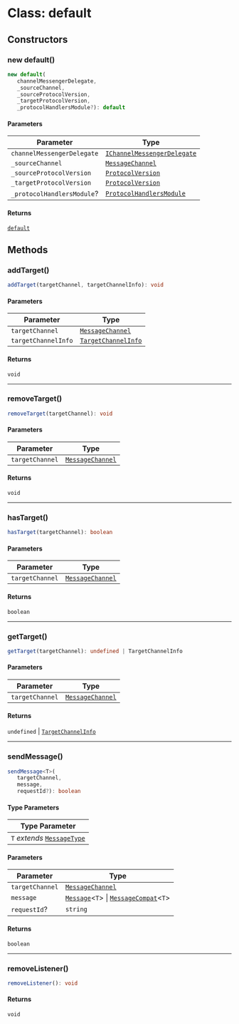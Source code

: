 # Class: default

## Constructors

### new default()

```ts
new default(
   channelMessengerDelegate, 
   _sourceChannel, 
   _sourceProtocolVersion, 
   _targetProtocolVersion, 
   _protocolHandlersModule?): default
```

#### Parameters

| Parameter | Type |
| ------ | ------ |
| `channelMessengerDelegate` | [`IChannelMessengerDelegate`](../../ChannelMessenger.types/interfaces/IChannelMessengerDelegate.md) |
| `_sourceChannel` | [`MessageChannel`](../../ChannelMessenger.types/enumerations/MessageChannel.md) |
| `_sourceProtocolVersion` | [`ProtocolVersion`](../../Protocol.types/enumerations/ProtocolVersion.md) |
| `_targetProtocolVersion` | [`ProtocolVersion`](../../Protocol.types/enumerations/ProtocolVersion.md) |
| `_protocolHandlersModule`? | [`ProtocolHandlersModule`](../../Protocol.types/interfaces/ProtocolHandlersModule.md) |

#### Returns

[`default`](default.md)

## Methods

### addTarget()

```ts
addTarget(targetChannel, targetChannelInfo): void
```

#### Parameters

| Parameter | Type |
| ------ | ------ |
| `targetChannel` | [`MessageChannel`](../../ChannelMessenger.types/enumerations/MessageChannel.md) |
| `targetChannelInfo` | [`TargetChannelInfo`](../../ChannelMessenger.types/interfaces/TargetChannelInfo.md) |

#### Returns

`void`

***

### removeTarget()

```ts
removeTarget(targetChannel): void
```

#### Parameters

| Parameter | Type |
| ------ | ------ |
| `targetChannel` | [`MessageChannel`](../../ChannelMessenger.types/enumerations/MessageChannel.md) |

#### Returns

`void`

***

### hasTarget()

```ts
hasTarget(targetChannel): boolean
```

#### Parameters

| Parameter | Type |
| ------ | ------ |
| `targetChannel` | [`MessageChannel`](../../ChannelMessenger.types/enumerations/MessageChannel.md) |

#### Returns

`boolean`

***

### getTarget()

```ts
getTarget(targetChannel): undefined | TargetChannelInfo
```

#### Parameters

| Parameter | Type |
| ------ | ------ |
| `targetChannel` | [`MessageChannel`](../../ChannelMessenger.types/enumerations/MessageChannel.md) |

#### Returns

`undefined` \| [`TargetChannelInfo`](../../ChannelMessenger.types/interfaces/TargetChannelInfo.md)

***

### sendMessage()

```ts
sendMessage<T>(
   targetChannel, 
   message, 
   requestId?): boolean
```

#### Type Parameters

| Type Parameter |
| ------ |
| `T` *extends* [`MessageType`](../../Message.types/enumerations/MessageType.md) |

#### Parameters

| Parameter | Type |
| ------ | ------ |
| `targetChannel` | [`MessageChannel`](../../ChannelMessenger.types/enumerations/MessageChannel.md) |
| `message` | [`Message`](../../Message.types/type-aliases/Message.md)<`T`\> \| [`MessageCompat`](../../Message.types/type-aliases/MessageCompat.md)<`T`\> |
| `requestId`? | `string` |

#### Returns

`boolean`

***

### removeListener()

```ts
removeListener(): void
```

#### Returns

`void`
